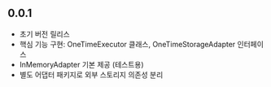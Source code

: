 ## 0.0.1

* 초기 버전 릴리스
* 핵심 기능 구현: OneTimeExecutor 클래스, OneTimeStorageAdapter 인터페이스
* InMemoryAdapter 기본 제공 (테스트용)
* 별도 어댑터 패키지로 외부 스토리지 의존성 분리
